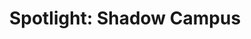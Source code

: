 ---
layout: post
title:  'Spotlight: Shadow Campus'
story: 'http://www.bostonglobe.com/metro/specials/shadow-campus'
text: 'A three part series multimedia experience that investigates the off-campus housing situation in Boston.'
vimeo: '<iframe src="//player.vimeo.com/video/94373171?title=0&amp;byline=0&amp;portrait=0&amp;color=ffffff" width="640" height="338" frameborder="0" webkitallowfullscreen mozallowfullscreen allowfullscreen></iframe>'
---